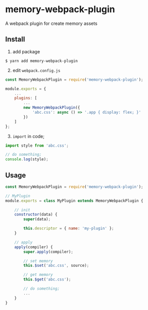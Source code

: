# memory-webpack-plugin
A webpack plugin for create memory assets

## Install

1. add package
``` shell
$ yarn add memory-webpack-plugin
```

2. edit `webpack.config.js`
``` javascript
const MemoryWebpackPlugin = require('memory-webpack-plugin');

module.exports = {
    ...
    plugins: [
        ...
        new MemoryWebpackPlugin({
            'abc.css': async () => '.app { display: flex; }'
        })
    ]
};
```

3. `import` in code;
``` javascript
import style from 'abc.css';

// do something;
console.log(style);
```

## Usage
``` javascript
const MemoryWebpackPlugin = require('memory-webpack-plugin');

// MyPlugin
module.exports = class MyPlugin extends MemoryWebpackPlugin {

    // init
    constructor(data) {
        super(data);

        this.descriptor = { name: 'my-plugin' };
    }

    // apply
    apply(compiler) {
        super.apply(compiler);

        // set memory
        this.$set('abc.css', source);

        // get memory
        this.$get('abc.css');

        // do something;
        ...
    }
}
```
